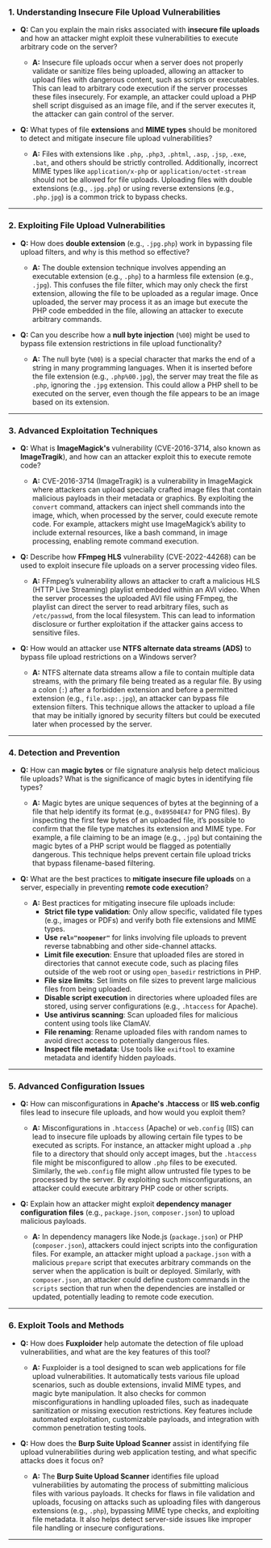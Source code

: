 ### 1. **Understanding Insecure File Upload Vulnerabilities**
   
   - **Q:** Can you explain the main risks associated with **insecure file uploads** and how an attacker might exploit these vulnerabilities to execute arbitrary code on the server?
     - **A:** Insecure file uploads occur when a server does not properly validate or sanitize files being uploaded, allowing an attacker to upload files with dangerous content, such as scripts or executables. This can lead to arbitrary code execution if the server processes these files insecurely. For example, an attacker could upload a PHP shell script disguised as an image file, and if the server executes it, the attacker can gain control of the server.

   - **Q:** What types of file **extensions** and **MIME types** should be monitored to detect and mitigate insecure file upload vulnerabilities?
     - **A:** Files with extensions like `.php`, `.php3`, `.phtml`, `.asp`, `.jsp`, `.exe`, `.bat`, and others should be strictly controlled. Additionally, incorrect MIME types like `application/x-php` or `application/octet-stream` should not be allowed for file uploads. Uploading files with double extensions (e.g., `.jpg.php`) or using reverse extensions (e.g., `.php.jpg`) is a common trick to bypass checks.

---

### 2. **Exploiting File Upload Vulnerabilities**

   - **Q:** How does **double extension** (e.g., `.jpg.php`) work in bypassing file upload filters, and why is this method so effective?
     - **A:** The double extension technique involves appending an executable extension (e.g., `.php`) to a harmless file extension (e.g., `.jpg`). This confuses the file filter, which may only check the first extension, allowing the file to be uploaded as a regular image. Once uploaded, the server may process it as an image but execute the PHP code embedded in the file, allowing an attacker to execute arbitrary commands.

   - **Q:** Can you describe how a **null byte injection** (`%00`) might be used to bypass file extension restrictions in file upload functionality?
     - **A:** The null byte (`%00`) is a special character that marks the end of a string in many programming languages. When it is inserted before the file extension (e.g., `.php%00.jpg`), the server may treat the file as `.php`, ignoring the `.jpg` extension. This could allow a PHP shell to be executed on the server, even though the file appears to be an image based on its extension.

---

### 3. **Advanced Exploitation Techniques**

   - **Q:** What is **ImageMagick's** vulnerability (CVE-2016-3714, also known as **ImageTragik**), and how can an attacker exploit this to execute remote code?
     - **A:** CVE-2016-3714 (ImageTragik) is a vulnerability in ImageMagick where attackers can upload specially crafted image files that contain malicious payloads in their metadata or graphics. By exploiting the `convert` command, attackers can inject shell commands into the image, which, when processed by the server, could execute remote code. For example, attackers might use ImageMagick’s ability to include external resources, like a bash command, in image processing, enabling remote command execution.

   - **Q:** Describe how **FFmpeg HLS** vulnerability (CVE-2022-44268) can be used to exploit insecure file uploads on a server processing video files.
     - **A:** FFmpeg’s vulnerability allows an attacker to craft a malicious HLS (HTTP Live Streaming) playlist embedded within an AVI video. When the server processes the uploaded AVI file using FFmpeg, the playlist can direct the server to read arbitrary files, such as `/etc/passwd`, from the local filesystem. This can lead to information disclosure or further exploitation if the attacker gains access to sensitive files.

   - **Q:** How would an attacker use **NTFS alternate data streams (ADS)** to bypass file upload restrictions on a Windows server?
     - **A:** NTFS alternate data streams allow a file to contain multiple data streams, with the primary file being treated as a regular file. By using a colon (`:`) after a forbidden extension and before a permitted extension (e.g., `file.asp:.jpg`), an attacker can bypass file extension filters. This technique allows the attacker to upload a file that may be initially ignored by security filters but could be executed later when processed by the server.

---

### 4. **Detection and Prevention**

   - **Q:** How can **magic bytes** or file signature analysis help detect malicious file uploads? What is the significance of magic bytes in identifying file types?
     - **A:** Magic bytes are unique sequences of bytes at the beginning of a file that help identify its format (e.g., `0x89504E47` for PNG files). By inspecting the first few bytes of an uploaded file, it’s possible to confirm that the file type matches its extension and MIME type. For example, a file claiming to be an image (e.g., `.jpg`) but containing the magic bytes of a PHP script would be flagged as potentially dangerous. This technique helps prevent certain file upload tricks that bypass filename-based filtering.

   - **Q:** What are the best practices to **mitigate insecure file uploads** on a server, especially in preventing **remote code execution**?
     - **A:** Best practices for mitigating insecure file uploads include:
       - **Strict file type validation**: Only allow specific, validated file types (e.g., images or PDFs) and verify both file extensions and MIME types.
       - **Use `rel="noopener"`** for links involving file uploads to prevent reverse tabnabbing and other side-channel attacks.
       - **Limit file execution**: Ensure that uploaded files are stored in directories that cannot execute code, such as placing files outside of the web root or using `open_basedir` restrictions in PHP.
       - **File size limits**: Set limits on file sizes to prevent large malicious files from being uploaded.
       - **Disable script execution** in directories where uploaded files are stored, using server configurations (e.g., `.htaccess` for Apache).
       - **Use antivirus scanning**: Scan uploaded files for malicious content using tools like ClamAV.
       - **File renaming**: Rename uploaded files with random names to avoid direct access to potentially dangerous files.
       - **Inspect file metadata**: Use tools like `exiftool` to examine metadata and identify hidden payloads.

---

### 5. **Advanced Configuration Issues**

   - **Q:** How can misconfigurations in **Apache's .htaccess** or **IIS web.config** files lead to insecure file uploads, and how would you exploit them?
     - **A:** Misconfigurations in `.htaccess` (Apache) or `web.config` (IIS) can lead to insecure file uploads by allowing certain file types to be executed as scripts. For instance, an attacker might upload a `.php` file to a directory that should only accept images, but the `.htaccess` file might be misconfigured to allow `.php` files to be executed. Similarly, the `web.config` file might allow untrusted file types to be processed by the server. By exploiting such misconfigurations, an attacker could execute arbitrary PHP code or other scripts.

   - **Q:** Explain how an attacker might exploit **dependency manager configuration files** (e.g., `package.json`, `composer.json`) to upload malicious payloads.
     - **A:** In dependency managers like Node.js (`package.json`) or PHP (`composer.json`), attackers could inject scripts into the configuration files. For example, an attacker might upload a `package.json` with a malicious `prepare` script that executes arbitrary commands on the server when the application is built or deployed. Similarly, with `composer.json`, an attacker could define custom commands in the `scripts` section that run when the dependencies are installed or updated, potentially leading to remote code execution.

---

### 6. **Exploit Tools and Methods**

   - **Q:** How does **Fuxploider** help automate the detection of file upload vulnerabilities, and what are the key features of this tool?
     - **A:** Fuxploider is a tool designed to scan web applications for file upload vulnerabilities. It automatically tests various file upload scenarios, such as double extensions, invalid MIME types, and magic byte manipulation. It also checks for common misconfigurations in handling uploaded files, such as inadequate sanitization or missing execution restrictions. Key features include automated exploitation, customizable payloads, and integration with common penetration testing tools.

   - **Q:** How does the **Burp Suite Upload Scanner** assist in identifying file upload vulnerabilities during web application testing, and what specific attacks does it focus on?
     - **A:** The **Burp Suite Upload Scanner** identifies file upload vulnerabilities by automating the process of submitting malicious files with various payloads. It checks for flaws in file validation and uploads, focusing on attacks such as uploading files with dangerous extensions (e.g., `.php`), bypassing MIME type checks, and exploiting file metadata. It also helps detect server-side issues like improper file handling or insecure configurations.

---
